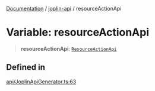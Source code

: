 [Documentation](../../packages.md) / [joplin-api](../index.md) / resourceActionApi

# Variable: resourceActionApi

> **resourceActionApi**: [`ResourceActionApi`](../classes/ResourceActionApi.md)

## Defined in

[api/JoplinApiGenerator.ts:63](https://github.com/rxliuli/joplin-utils/blob/4824c3237f6c8bc282f001f71c149c89286aefdc/packages/joplin-api/src/api/JoplinApiGenerator.ts#L63)
